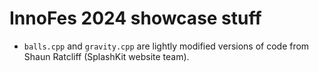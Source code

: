 # InnoFes 2024 showcase stuff

- `balls.cpp` and `gravity.cpp` are lightly modified versions of code from Shaun Ratcliff (SplashKit website team).
